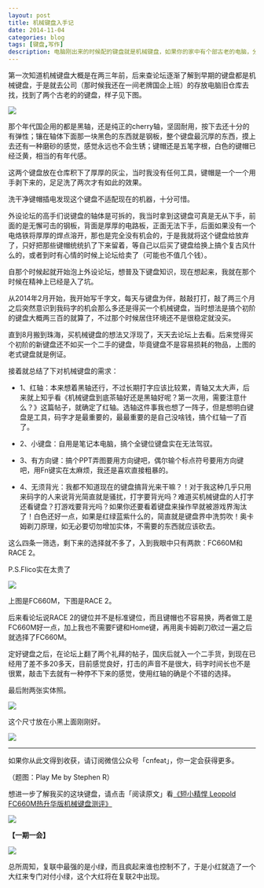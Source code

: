 ```yaml
---
layout: post
title: 机械键盘入手记
date: 2014-11-04
categories: blog
tags: [键盘,写作]
description: 电脑刚出来的时候配的键盘就是机械键盘，如果你的家中有个部古老的电脑，分分钟那个键盘就是机械键盘，更有可能那个键盘还能用，至于现在为什么人们都用薄膜键盘了，那是因为薄膜键盘的制作成本比机械键盘低很多很多。
---
```


第一次知道机械键盘大概是在两三年前，后来查论坛逐渐了解到早期的键盘都是机械键盘，于是就去公司（那时候我还在一间老牌国企上班）的存放电脑旧仓库去找，找到了两个古老的的键盘，样子见下图。

![](http://cnfeat.qiniudn.com/DSC_0247.JPG)

那个年代国企用的都是黑轴，还是纯正的cherry轴，坚固耐用，按下去还十分的有弹性；镶在轴体下面那一块黑色的东西就是钢板，整个键盘最沉厚的东西，摸上去还有一种磨砂的感觉，感觉永远也不会生锈；键帽还是五笔字根，白色的键帽已经泛黄，相当的有年代感。

这两个键盘放在仓库积下了厚厚的灰尘，当时我没有任何工具，键帽是一个一个用手剥下来的，足足洗了两次才有如此的效果。

洗干净键帽插电发现这个键盘不适配现在的机器，十分可惜。

外设论坛的高手们说键盘的轴体是可拆的，我当时拿到这键盘可真是无从下手，前面的是无懈可击的钢板，背面是厚厚的电路板，正面无法下手，后面如果没有一个电烙铁将厚厚的焊点溶开，那也是完全没有机会的，于是我就将这个键盘给放弃了，只好把那些键帽统统扒了下来留着，等自己以后买了键盘给换上搞个复古风什么的，或者到时有心情的时候上论坛给卖了（可能也不值几个钱）。

自那个时候起就开始泡上外设论坛，想普及下键盘知识，现在想起来，我就在那个时候在精神上已经是入了坑。

从2014年2月开始，我开始写千字文，每天与键盘为伴，敲敲打打，敲了两三个月之后突然意识到我码字的机会那么多还是得买一个机械键盘，当时想法是搞个初阶的键盘大概两三百的就算了，不过那个时候居住环境还不是很稳定就没买。

直到8月搬到珠海，买机械键盘的想法又浮现了，天天去论坛上去看。后来觉得买个初阶的新键盘还不如买一个二手的键盘，毕竟键盘不是容易损耗的物品，上图的老式键盘就是例证。

接着就总结了下对机械键盘的需求：

- 1、红轴：本来想着黑轴还行，不过长期打字应该比较累，青轴又太大声，后来就上知乎看《机械键盘到底茶轴好还是黑轴好呢？第一次用，需要注意什么？》这篇帖子，就确定了红轴。选轴这件事我也想了一阵子，但是想明白键盘是工具，码字才是最重要的，最最重要的是自己没啥钱，搞个红轴一了百了。

- 2、小键盘：自用是笔记本电脑，搞个全键位键盘实在无法驾驭。

- 3、有方向键：搞个PPT弄图要用方向键吧，偶尔输个标点符号要用方向键吧，用Fn键实在太麻烦，我还是喜欢直接粗暴的。

- 4、无须背光：我都不知道现在的键盘搞背光来干嘛？！对于我这种几乎只用来码字的人来说背光简直就是骚扰，打字要背光吗？难道买机械键盘的人打字还看键盘？打游戏要背光吗？如果你还要看着键盘来操作早就被游戏界淘汰了！白色还好一点，如果是红绿蓝紫什么的，简直就是键盘界中洗剪吹！奥卡姆剃刀原理，如无必要切勿增加实体，不需要的东西就应该砍去。

这么四条一筛选，剩下来的选择就不多了，入到我眼中只有两款：FC660M和RACE 2。

P.S.Flico实在太贵了

![](http://cnfeat.qiniudn.com/445-PPT.jpg)

上图是FC660M，下图是RACE 2。

后来看论坛说RACE 2的键位并不是标准键位，而且键帽也不容易换，两者做工是FC660M好一点，加上我也不需要F键和Home键，再用奥卡姆剃刀砍过一遍之后就选择了FC660M。

定好键盘之后，在论坛上翻了两个礼拜的帖子，国庆后就入一个二手货，到现在已经用了差不多20多天，目前感觉良好，打击的声音不是很大，码字时间长也不是很累，敲击下去就有一种停不下来的感觉，使用红轴的确是个不错的选择。

最后附两张实体照。

![](http://cnfeat.qiniudn.com/DSC00499.JPG)

这个尺寸放在小黑上面刚刚好。

![](http://cnfeat.qiniudn.com/DSC00500.JPG)


----

如果你从此文得到收获，请订阅微信公众号「cnfeat」，你一定会获得更多。

（题图：Play Me by Stephen R）

想进一步了解我买的这块键盘，请点击「阅读原文」看[《短小精悍 Leopold FC660M热升华版机械键盘测评》](http://zsense.net/leopold-fc660m-sublimation-machine-keyboard-review.html)

![](http://cnfeat.qiniudn.com/signitrue-2014-09-28.jpg)

**【一期一会】**

![](http://cnfeat.qiniudn.com/103740.38393464_1000X1000.jpg)

总所周知，复联中最强的是小绿，而且疯起来谁也控制不了，于是小红就造了一个大红来专门对付小绿，这个大红将在复联2中出现。







